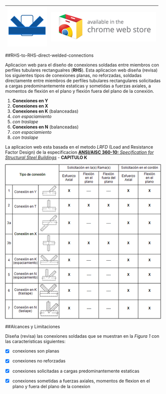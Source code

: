 
| ![logo](/icono-128.png)  | <a target="_blank" href="https://chrome.google.com/webstore/detail/rhs-to-rhs-direct-welded/ckefmoilgkjmgmecdekedggknlocldlg">![Try it now in the Chrome web store](capturas/ChromeWebStore_340x96.png)</a> |
|--------------------------|-------------------------------------|

##RHS-to-RHS-direct-welded-connections

Aplicacion web para el diseño de conexiones soldadas entre miembros con perfiles tubulares rectangualres (**RHS**).
Esta aplicacion web diseña (revisa) los  siguientes tipos de conexiones planas, no reforzadas, soldadas directamente entre miembros de perfiles tubulares rectangulares solicitadas a cargas predominantemente estaticas y sometidas a fuerzas axiales, a momentos de flexión en el plano y flexión fuera del plano de la conexión. 

1. **Conexiones en Y**
1. **Conexiones en X**
1. **Conexiones en K** (balanceadas)
  1. *con espaciamiento*
  2. *con traslape*
1. **Conexiones en N** (balanceadas)
  1. *con espaciamiento*
  2. *con traslape*

La aplicacion web esta basada en el metodo *LRFD* (Load and Resistance Factor Design) de la especificacion [**ANSI/AISC 360-10:** *Specification for Structural Steel Buildings*](https://www.aisc.org/WorkArea/showcontent.aspx?id=26516) - **CAPITULO K** 

![conexiones](/capturas/conexiones.png "Figura 1")


##Alcances y Limitaciones

Diseña (revisa) las conexiones soldadas que se muestran en la *Figura 1* con las caracteristicas siguientes:

- [x] conexiones son planas 
- [x] conexiones no reforzadas
- [x] conexiones solicitadas a cargas predominantemente estaticas
- [x] conexiones sometidas a fuerzas axiales, momentos de flexion en el plano y fuera del plano de la conexion

 
